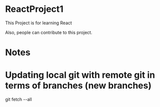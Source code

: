 # ReactProject1

This Project is for learning React

Also, people can contribute to this project.

# Notes
# Updating local git with remote git in terms of branches (new branches)
git fetch --all
